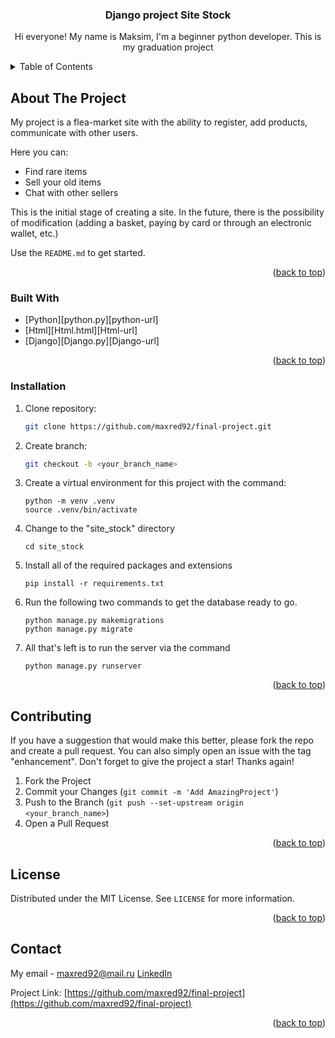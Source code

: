 <div align="center">
  <h3 align="center">Django project Site Stock</h3>
  <p align="center">Hi everyone! My name is Maksim, I'm a beginner python developer. This is my graduation project</p>
</div>


<details>
  <summary>Table of Contents</summary>
  <ol>
    <li>
      <a href="#about-the-project">About The Project</a>
      <ul>
        <li><a href="#built-with">Built With</a></li>
      </ul>
    </li>
    <li>
      <a href="#getting-started">Getting Started</a>
      <ul>
        <li><a href="#installation">Installation</a></li>
      </ul>
    </li>
    <li><a href="#contributing">Contributing</a></li>
    <li><a href="#license">License</a></li>
    <li><a href="#contact">Contact</a></li>
  </ol>
</details>

## About The Project


My project is a flea-market site with the ability to register, add products, communicate with other users.

Here you can:
* Find rare items
* Sell ​​your old items
* Chat with other sellers

This is the initial stage of creating a site. In the future, there is the possibility of modification (adding a basket, paying by card or through an electronic wallet, etc.)

Use the `README.md` to get started.

<p align="right">(<a href="#readme-top">back to top</a>)</p>

### Built With

* [Python][python.py][python-url]
* [Html][Html.html][Html-url]
* [Django][Django.py][Django-url]


<p align="right">(<a href="#readme-top">back to top</a>)</p>

### Installation


1. Clone repository:
   ```sh
   git clone https://github.com/maxred92/final-project.git
   ```
2. Create branch:
   ```sh
   git checkout -b <your_branch_name>
   ```
3. Create a virtual environment for this project with the command:
   ```
   python -m venv .venv
   source .venv/bin/activate
   ```
4. Change to the "site_stock" directory
   ```
   cd site_stock
   ```
5. Install all of the required packages and extensions
   ```
   pip install -r requirements.txt
   ```
6. Run the following two commands to get the database ready to go.
   ```
   python manage.py makemigrations
   python manage.py migrate
   ```
7. All that's left is to run the server via the command
   ```
   python manage.py runserver
   ```
<p align="right">(<a href="#readme-top">back to top</a>)</p>

## Contributing

If you have a suggestion that would make this better, please fork the repo and create a pull request. You can also simply open an issue with the tag "enhancement".
Don't forget to give the project a star! Thanks again!

1. Fork the Project
2. Commit your Changes (`git commit -m 'Add AmazingProject'`)
3. Push to the Branch (`git push --set-upstream origin <your_branch_name>`)
4. Open a Pull Request

<p align="right">(<a href="#readme-top">back to top</a>)</p>

## License

Distributed under the MIT License. See `LICENSE` for more information.

<p align="right">(<a href="#readme-top">back to top</a>)</p>

## Contact

My email - maxred92@mail.ru
[LinkedIn](https://www.linkedin.com/in/maksimvolkau/)

Project Link: [https://github.com/maxred92/final-project](https://github.com/maxred92/final-project)

<p align="right">(<a href="#readme-top">back to top</a>)</p>
